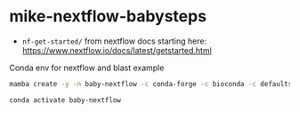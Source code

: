 # mike-nextflow-babysteps

- `nf-get-started/` from nextflow docs starting here: https://www.nextflow.io/docs/latest/getstarted.html

Conda env for nextflow and blast example

```bash
mamba create -y -n baby-nextflow -c conda-forge -c bioconda -c defaults nextflow=22.04.5 blast=2.12.0

conda activate baby-nextflow
```

